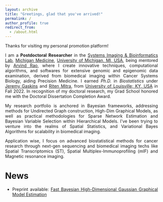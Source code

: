 ```yaml
---
layout: archive
title: "Greetings, glad that you've arrived!"
permalink: /
author_profile: true
redirect_from: 
  - /about.html
---
```

 
<span style="text-align: justify"> 

Thanks for visiting my personal promotion platform! 

I am a **Postdoctoral Researcher**  in the <span style ="color:blue">[Systems Imaging & Bioinformatics Lab](https://sibl.lab.medicine.umich.edu/)</span>,  <span style = "color:blue">[Michigan Medicine](https://www.uofmhealth.org/)</span>, <span style = "color:blue">[University of Michigan, MI, USA](https://umich.edu/)</span>, being mentored by <span style ="color:blue">[Arvind Rao](https://sph.umich.edu/faculty-profiles/rao-arvind.html)</span>, where I create innovative techniques, computational algorithms, and softwares for extensive genomic and epigenomic data examination, derived from biomedical imaging within Cancer Systems Biology, aiding Precision Medicine. I earned _Ph.D._ in _Biostatistics_ under <span style ="color:blue">[Jeremy Gaskins](https://louisville.edu/sphis/directory/jeremy-gaskins-phd)</span> and <span style ="color:blue">[Riten Mitra](https://louisville.edu/sphis/directory/riten-mitra)</span>, from <span style ="color:blue">[University of Louisville; KY, USA](https://louisville.edu/)</span> in Fall 2022. In recognition of my doctoral research, my Grad School honored me with the Doctoral Dissertation Completion Award.

My research portfolio is anchored in Bayesian frameworks, addressing methods for Undirected Graph construction, High-Dim Graphical Models, as well as practical methodologies for Sparse Network Estimation and Bayesian Variable Selection within Hierarchical Models. I've been trying to venture into the realms of Spatial Statistics, and Variational Bayes Algorithms for scalability in biomedical imaging. 
<!---This development signifies my commitment to incorporate innovative computational methods for complex data in a field that demands precision and efficiency.--->

Application wise, I focus on advanced biostatistical methods for cancer research through next-gen sequencing and biomedical imaging techs like Spatial Transcriptomics (ST), Spatial Multiplex-Immunoprofiling (mIF) and Magnetic resonance imaging. 

# News

* Preprint available: <span style ="color:blue"> [Fast Bayesian High-Dimensional Gaussian Graphical Model Estimation](https://arxiv.org/abs/2308.02713) </span>
